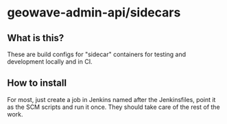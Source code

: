# geowave-admin-api/sidecars

## What is this?

These are build configs for "sidecar" containers for testing and development
locally and in CI.


## How to install

For most, just create a job in Jenkins named after the Jenkinsfiles, point it
as the SCM scripts and run it once.  They should take care of the rest of the
work.
